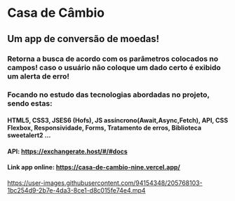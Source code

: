 # Casa de Câmbio
## Um app de conversão de moedas!
### Retorna a busca de acordo com os parâmetros colocados no campos! caso o usuário não coloque um dado certo é exibido um alerta de erro!
### Focando no estudo das tecnologias abordadas no projeto, sendo estas:
#### HTML5, CSS3, JSES6 (Hofs), JS assíncrono(Await,Async,Fetch), API, CSS Flexbox, Responsividade, Forms, Tratamento de erros, Biblioteca sweetalert2 ...
#### API: https://exchangerate.host/#/#docs
#### Link app online: https://casa-de-cambio-nine.vercel.app/



https://user-images.githubusercontent.com/94154348/205768103-1bc254d9-2b7e-4da3-8ce1-d8c015fe74e4.mp4


